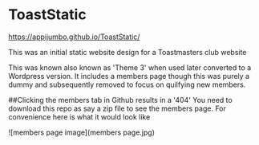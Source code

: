 # ToastStatic
https://appijumbo.github.io/ToastStatic/

This was an initial static website design for a Toastmasters club website

This was known also known as 'Theme 3' when used later converted to a Wordpress version. 
It includes a members page though this was purely a dummy and subsequently removed to focus on quilfying new members.

##Clicking the members tab in Github results in a '404'
You need to download this repo as say a zip file to see the members page.
For convenience here is what it would look like

![members page image](members page.jpg)
